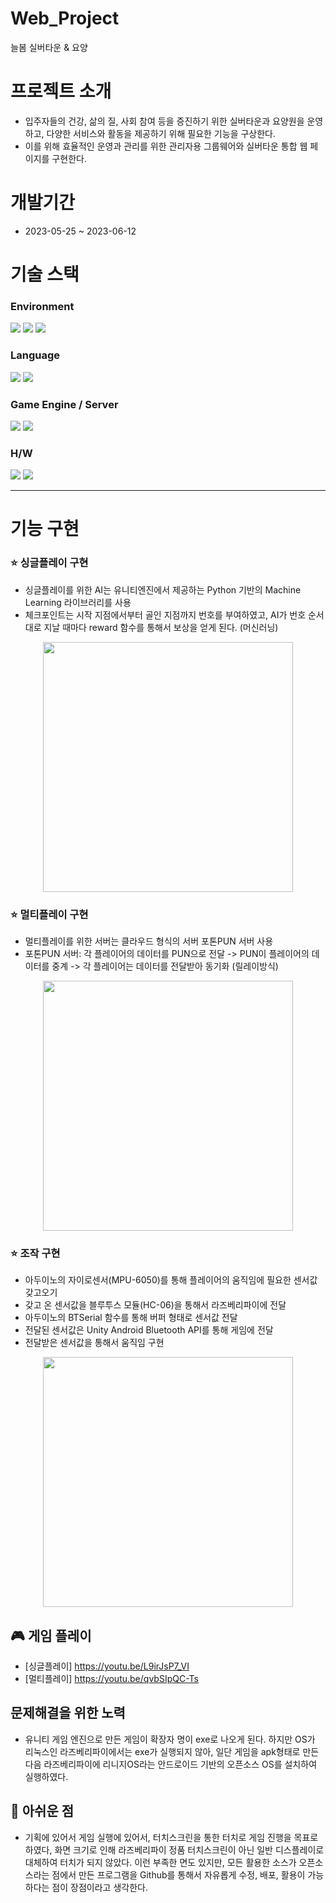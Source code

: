 # Web_Project
늘봄 실버타운 & 요양

# 프로젝트 소개
- 입주자들의 건강, 삶의 질, 사회 참여 등을 증진하기 위한 실버타운과 요양원을 운영
하고, 다양한 서비스와 활동을 제공하기 위해 필요한 기능을 구상한다.
- 이를 위해 효율적인 운영과 관리를 위한 관리자용 그룹웨어와 실버타운 통합 웹 페이지를 구현한다.

# 개발기간
- 2023-05-25 ~ 2023-06-12

# 기술 스택
### Environment
<img src="https://img.shields.io/badge/Visual Studio-5c2d91?style=for-the-badge&logo=VisualStudio&logoColor=white"/> <img src="https://img.shields.io/badge/Github-181717?style=for-the-badge&logo=Github&logoColor=white"/> <img src="https://img.shields.io/badge/Git-f05032?style=for-the-badge&logo=Git&logoColor=white"/>

### Language
<img src="https://img.shields.io/badge/C Sharp-239120?style=for-the-badge&logo=CSharp&logoColor=white"/>  <img src="https://img.shields.io/badge/Python-3776ab?style=for-the-badge&logo=Python&logoColor=white"/> 

### Game Engine / Server
<img src="https://img.shields.io/badge/Unity-000000?style=for-the-badge&logo=Unity&logoColor=white"/> <img src="https://img.shields.io/badge/Photon Server-004480?style=for-the-badge&logo=&logoColor=white"/> 
### H/W
<img src="https://img.shields.io/badge/Arduino-00979d?style=for-the-badge&logo=Arduino&logoColor=white"/> <img src="https://img.shields.io/badge/Raspberry Pi 4-a22846?style=for-the-badge&logo=RaspberryPi&logoColor=white"/> 

<hr>

# 기능 구현
### :star: 싱글플레이 구현

- 싱글플레이를 위한 AI는 유니티엔진에서 제공하는 Python 기반의 Machine Learning 라이브러리를 사용
- 체크포인트는 시작 지점에서부터 골인 지점까지 번호를 부여하였고, AI가 번호 순서대로 지날 때마다 reward 함수를 통해서 보상을 얻게 된다. (머신러닝)
<p align="center">
  <img src="https://github.com/daktae/RaspberryPI_Project/assets/66005780/7731601e-5781-4263-b8d5-f10e922bf50e" width="400">
</p>

### :star: 멀티플레이 구현
- 멀티플레이를 위한 서버는 클라우드 형식의 서버 포톤PUN 서버 사용
- 포톤PUN 서버: 각 플레이어의 데이터를 PUN으로 전달 -> PUN이 플레이어의 데이터를 중계 -> 각 플레이어는 데이터를 전달받아 동기화 (릴레이방식)
<p align="center">
  <img src="https://github.com/daktae/RaspberryPI_Project/assets/66005780/e47928ad-2d06-4e75-a796-ff556226dc4e" width="400">
</p>

### :star: 조작 구현
- 아두이노의 자이로센서(MPU-6050)를 통해 플레이어의 움직임에 필요한 센서값 갖고오기
- 갖고 온 센서값을 블루투스 모듈(HC-06)을 통해서 라즈베리파이에 전달
- 아두이노의 BTSerial 함수를 통해 버퍼 형태로 센서값 전달
- 전달된 센서값은  Unity Android Bluetooth API를 통해 게임에 전달
- 전달받은 센서값을 통해서 움직임 구현
<p align="center">
  <img src="https://github.com/daktae/RaspberryPI_Project/assets/66005780/99606fb0-9ec9-4591-8b07-3e954f2aac9f" width="400">
</p>

## :video_game: 게임 플레이
- [싱글플레이] https://youtu.be/L9irJsP7_VI
- [멀티플레이] https://youtu.be/qvbSIpQC-Ts

## 문제해결을 위한 노력
- 유니티 게임 엔진으로 만든 게임이 확장자 명이 exe로 나오게 된다. 하지만 OS가 리눅스인 라즈베리파이에서는 exe가 실행되지 않아, 일단 게임을 apk형태로 만든 다음 라즈베리파이에 리니지OS라는 안드로이드 기반의 오픈소스 OS를 설치하여 실행하였다.

## :memo: 아쉬운 점
- 기획에 있어서 게임 실행에 있어서, 터치스크린을 통한 터치로 게임 진행을 목표로 하였다, 화면 크기로 인해 라즈베리파이 정품 터치스크린이 아닌 일반 디스플레이로 대체하여 터치가 되지 않았다. 이런 부족한 면도 있지만, 모든 활용한 소스가 오픈소스라는 점에서 만든 프로그램을 Github를 통해서 자유롭게 수정, 배포, 활용이 가능하다는 점이 장점이라고 생각한다. 

